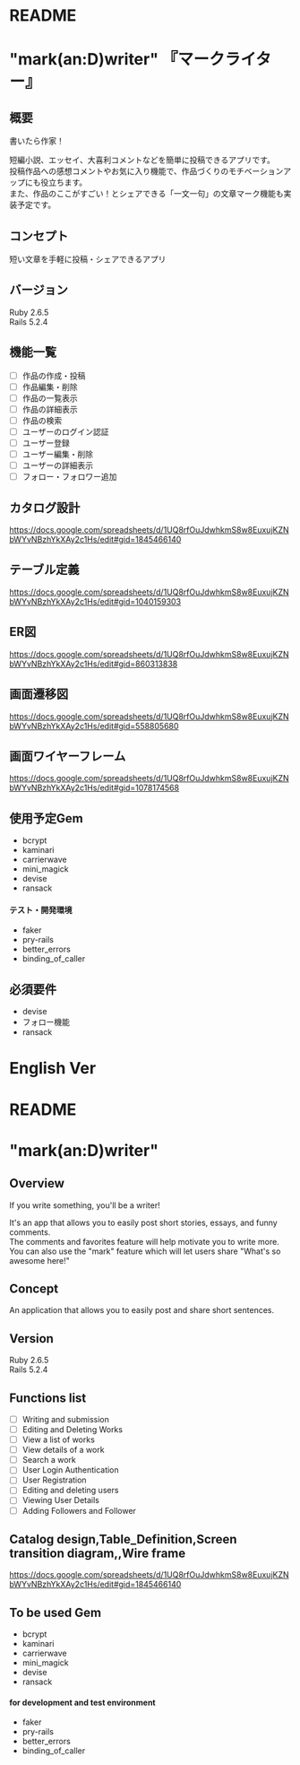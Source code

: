 # README

# "mark(an:D)writer" 『マークライター』

## 概要
書いたら作家！

短編小説、エッセイ、大喜利コメントなどを簡単に投稿できるアプリです。  
投稿作品への感想コメントやお気に入り機能で、作品づくりのモチベーションアップにも役立ちます。  
また、作品のここがすごい！とシェアできる「一文一句」の文章マーク機能も実装予定です。

## コンセプト
短い文章を手軽に投稿・シェアできるアプリ

## バージョン
Ruby 2.6.5  
Rails 5.2.4

## 機能一覧
- [ ] 作品の作成・投稿
- [ ] 作品編集・削除
- [ ] 作品の一覧表示
- [ ] 作品の詳細表示
- [ ] 作品の検索
- [ ] ユーザーのログイン認証
- [ ] ユーザー登録
- [ ] ユーザー編集・削除
- [ ] ユーザーの詳細表示
- [ ] フォロー・フォロワー追加

## カタログ設計
https://docs.google.com/spreadsheets/d/1UQ8rfOuJdwhkmS8w8EuxujKZNbWYvNBzhYkXAy2c1Hs/edit#gid=1845466140

## テーブル定義
https://docs.google.com/spreadsheets/d/1UQ8rfOuJdwhkmS8w8EuxujKZNbWYvNBzhYkXAy2c1Hs/edit#gid=1040159303

## ER図
https://docs.google.com/spreadsheets/d/1UQ8rfOuJdwhkmS8w8EuxujKZNbWYvNBzhYkXAy2c1Hs/edit#gid=860313838

## 画面遷移図
https://docs.google.com/spreadsheets/d/1UQ8rfOuJdwhkmS8w8EuxujKZNbWYvNBzhYkXAy2c1Hs/edit#gid=558805680

## 画面ワイヤーフレーム
https://docs.google.com/spreadsheets/d/1UQ8rfOuJdwhkmS8w8EuxujKZNbWYvNBzhYkXAy2c1Hs/edit#gid=1078174568

## 使用予定Gem
* bcrypt
* kaminari
* carrierwave
* mini_magick
* devise
* ransack

#### テスト・開発環境
* faker
* pry-rails
* better_errors
* binding_of_caller

## 必須要件
* devise
* フォロー機能
* ransack

# English Ver

# README

# "mark(an:D)writer"

## Overview
If you write something, you'll be a writer!

It's an app that allows you to easily post short stories, essays, and funny comments.  
The comments and favorites feature will help motivate you to write more.  
You can also use the "mark" feature which will let users share "What's so awesome here!"

## Concept
An application that allows you to easily post and share short sentences.

## Version
Ruby 2.6.5  
Rails 5.2.4

## Functions list
- [ ] Writing and submission
- [ ] Editing and Deleting Works
- [ ] View a list of works
- [ ] View details of a work
- [ ] Search a work
- [ ] User Login Authentication
- [ ] User Registration
- [ ] Editing and deleting users
- [ ] Viewing User Details
- [ ] Adding Followers and Follower

## Catalog design,Table_Definition,Screen transition diagram,,Wire frame
https://docs.google.com/spreadsheets/d/1UQ8rfOuJdwhkmS8w8EuxujKZNbWYvNBzhYkXAy2c1Hs/edit#gid=1845466140

## To be used Gem
* bcrypt
* kaminari
* carrierwave
* mini_magick
* devise
* ransack

#### for development and test environment
* faker
* pry-rails
* better_errors
* binding_of_caller
